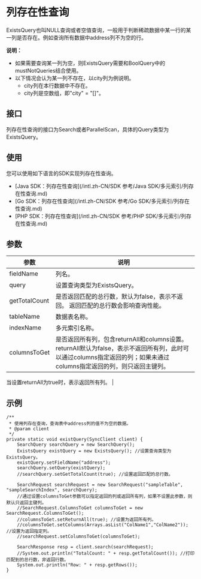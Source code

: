 # 列存在性查询

ExistsQuery也叫NULL查询或者空值查询，一般用于判断稀疏数据中某一行的某一列是否存在。例如查询所有数据中address列不为空的行。

**说明：**

-   如果需要查询某一列为空，则ExistsQuery需要和BoolQuery中的mustNotQueries结合使用。
-   以下情况会认为某一列不存在，以city列为例说明。
    -   city列在本行数据中不存在。
    -   city列是空数组，即"city" = "\[\]"。

## 接口

列存在性查询的接口为Search或者ParallelScan，具体的Query类型为ExistsQuery。

## 使用

您可以使用如下语言的SDK实现列存在性查询。

-   [Java SDK：列存在性查询](/intl.zh-CN/SDK 参考/Java SDK/多元索引/列存在性查询.md)
-   [Go SDK：列存在性查询](/intl.zh-CN/SDK 参考/Go SDK/多元索引/列存在性查询.md)
-   [PHP SDK：列存在性查询](/intl.zh-CN/SDK 参考/PHP SDK/多元索引/列存在性查询.md)

## 参数

|参数|说明|
|--|--|
|fieldName|列名。|
|query|设置查询类型为ExistsQuery。|
|getTotalCount|是否返回匹配的总行数，默认为false，表示不返回。 返回匹配的总行数会影响查询性能。 |
|tableName|数据表名称。|
|indexName|多元索引名称。|
|columnsToGet|是否返回所有列，包含returnAll和columns设置。 returnAll默认为false，表示不返回所有列，此时可以通过columns指定返回的列；如果未通过columns指定返回的列，则只返回主键列。

当设置returnAll为true时，表示返回所有列。 |

## 示例

```
/**
 * 使用列存在查询，查询表中address列的值不为空的数据。
 * @param client
 */
private static void existQuery(SyncClient client) {
    SearchQuery searchQuery = new SearchQuery();
    ExistsQuery existQuery = new ExistsQuery(); //设置查询类型为ExistsQuery。
    existQuery.setFieldName("address");
    searchQuery.setQuery(existQuery);
    //searchQuery.setGetTotalCount(true); //设置返回匹配的总行数。

    SearchRequest searchRequest = new SearchRequest("sampleTable", "sampleSearchIndex", searchQuery);
    //通过设置columnsToGet参数可以指定返回的列或返回所有列，如果不设置此参数，则默认只返回主键列。
    //SearchRequest.ColumnsToGet columnsToGet = new SearchRequest.ColumnsToGet();
    //columnsToGet.setReturnAll(true); //设置为返回所有列。
    //columnsToGet.setColumns(Arrays.asList("ColName1","ColName2")); //设置为返回指定列。
    //searchRequest.setColumnsToGet(columnsToGet);

    SearchResponse resp = client.search(searchRequest);
    //System.out.println("TotalCount: " + resp.getTotalCount()); //打印匹配到的总行数，非返回行数。
    System.out.println("Row: " + resp.getRows());
}
```

